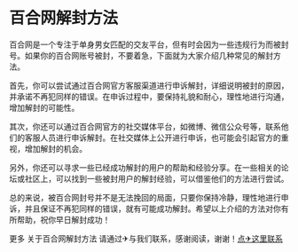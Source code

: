 # 百合网解封方法

百合网是一个专注于单身男女匹配的交友平台，但有时会因为一些违规行为而被封号。如果你的百合网账号被封，不要着急，下面就为大家介绍几种常见的解封方法。

首先，你可以尝试通过百合网官方客服渠道进行申诉解封，详细说明被封的原因，并承诺不再犯同样的错误。在申诉过程中，要保持礼貌和耐心，理性地进行沟通，增加解封的可能性。

其次，你还可以通过百合网官方的社交媒体平台，如微博、微信公众号等，联系他们的客服人员进行申诉解封。在社交媒体上公开进行申诉，也可能会引起官方的重视，增加解封的机会。

另外，你还可以寻求一些已经成功解封的用户的帮助和经验分享。在一些相关的论坛或社区上，可以找到一些被封用户的解封经验，可以借鉴他们的方法进行尝试。

总的来说，被百合网封号并不是无法挽回的局面，只要你保持冷静，理性地进行申诉，并且保证不再犯同样的错误，就有可能成功解封。希望以上介绍的方法对你有所帮助，祝你早日解封成功！

更多 关于百合网解封方法 请通过✈与我们联系，感谢阅读，谢谢！[点✈这里联系](https://abc.k02.cc)